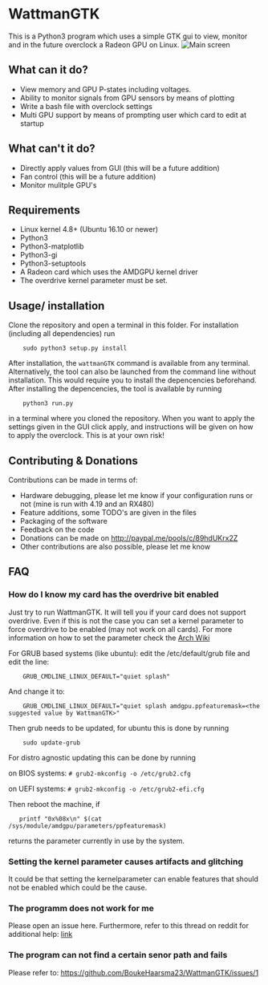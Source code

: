# WattmanGTK
This is a Python3 program which uses a simple GTK gui to view, monitor and in the future overclock a Radeon GPU on Linux. 
![Main screen](https://i.imgur.com/ahrQrEO.png)
## What can it do?
 * View memory and GPU P-states including voltages.
 * Ability to monitor signals from GPU sensors by means of plotting
 * Write a bash file with overclock settings
 * Multi GPU support by means of prompting user which card to edit at startup
## What can't it do?
 * Directly apply values from GUI (this will be a future addition)
 * Fan control (this will be a future addition)
 * Monitor mulitple GPU's
## Requirements
 * Linux kernel 4.8+ (Ubuntu 16.10 or newer)
 * Python3
 * Python3-matplotlib
 * Python3-gi
 * Python3-setuptools
 * A Radeon card which uses the AMDGPU kernel driver
 * The overdrive kernel parameter must be set.
## Usage/ installation
Clone the repository and open a terminal in this folder. For installation (including all dependencies) run
```
    sudo python3 setup.py install
```
After installation, the ``` wattmanGTK ``` command is available from any terminal.
Alternatively, the tool can also be launched from the command line without installation. This would require you to install the depencencies beforehand. After installing the depencencies, the tool is available by running
```
    python3 run.py
```
in a terminal where you cloned the repository. 
When you want to apply the settings given in the GUI click apply, and instructions will be given on how to apply the overclock. This is at your own risk!
## Contributing & Donations
Contributions can be made in terms of:
 * Hardware debugging, please let me know if your configuration runs or not (mine is run with 4.19 and an RX480)
 * Feature additions, some TODO's are given in the files
 * Packaging of the software
 * Feedback on the code
 * Donations can be made on http://paypal.me/pools/c/89hdUKrx2Z
 * Other contributions are also possible, please let me know
 ## FAQ
 ### How do I know my card has the overdrive bit enabled
 Just try to run WattmanGTK. It will tell you if your card does not 
 support overdrive. Even if this is not the case you can set a kernel 
 parameter to force overdrive to be enabled (may not work on all cards).
 For more information on how to set the parameter check the [Arch Wiki](https://wiki.archlinux.org/index.php/kernel_parameters)

 For GRUB based systems (like ubuntu): edit the /etc/default/grub file and edit the line:
```
    GRUB_CMDLINE_LINUX_DEFAULT="quiet splash"
```
And change it to:
```
    GRUB_CMDLINE_LINUX_DEFAULT="quiet splash amdgpu.ppfeaturemask=<the suggested value by WattmanGTK>"
```
Then grub needs to be updated, for ubuntu this is done by running
```
    sudo update-grub
```
For distro agnostic updating this can be done by running

on BIOS systems: ```# grub2-mkconfig -o /etc/grub2.cfg```

on UEFI systems: ```# grub2-mkconfig -o /etc/grub2-efi.cfg```

Then reboot the machine, if 
```
   printf "0x%08x\n" $(cat /sys/module/amdgpu/parameters/ppfeaturemask)
```
returns the parameter currently in use by the system.
 ### Setting the kernel parameter causes artifacts and glitching
 It could be that setting the kernelparameter can enable features that 
 should not be enabled which could be the cause.
 ### The programm does not work for me
 Please open an issue here. Furthermore, refer to this thread on reddit for additional help: [link](https://www.reddit.com/r/linux/comments/9tnijg/a_gtk_wattman_like_gui_for_amd_radeon_users/)
 
 ### The program can not find a certain senor path and fails
Please refer to: https://github.com/BoukeHaarsma23/WattmanGTK/issues/1

